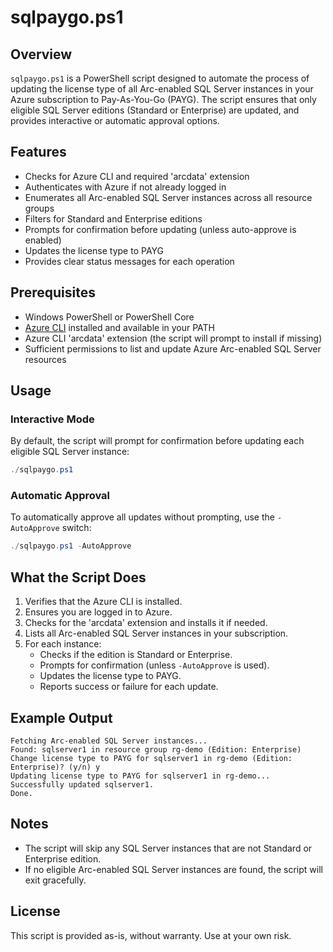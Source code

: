 # sqlpaygo.ps1

## Overview

`sqlpaygo.ps1` is a PowerShell script designed to automate the process of updating the license type of all Arc-enabled SQL Server instances in your Azure subscription to Pay-As-You-Go (PAYG). The script ensures that only eligible SQL Server editions (Standard or Enterprise) are updated, and provides interactive or automatic approval options.

## Features
- Checks for Azure CLI and required 'arcdata' extension
- Authenticates with Azure if not already logged in
- Enumerates all Arc-enabled SQL Server instances across all resource groups
- Filters for Standard and Enterprise editions
- Prompts for confirmation before updating (unless auto-approve is enabled)
- Updates the license type to PAYG
- Provides clear status messages for each operation

## Prerequisites
- Windows PowerShell or PowerShell Core
- [Azure CLI](https://docs.microsoft.com/en-us/cli/azure/install-azure-cli) installed and available in your PATH
- Azure CLI 'arcdata' extension (the script will prompt to install if missing)
- Sufficient permissions to list and update Azure Arc-enabled SQL Server resources

## Usage

### Interactive Mode
By default, the script will prompt for confirmation before updating each eligible SQL Server instance:

```powershell
./sqlpaygo.ps1
```

### Automatic Approval
To automatically approve all updates without prompting, use the `-AutoApprove` switch:

```powershell
./sqlpaygo.ps1 -AutoApprove
```

## What the Script Does
1. Verifies that the Azure CLI is installed.
2. Ensures you are logged in to Azure.
3. Checks for the 'arcdata' extension and installs it if needed.
4. Lists all Arc-enabled SQL Server instances in your subscription.
5. For each instance:
    - Checks if the edition is Standard or Enterprise.
    - Prompts for confirmation (unless `-AutoApprove` is used).
    - Updates the license type to PAYG.
    - Reports success or failure for each update.

## Example Output
```
Fetching Arc-enabled SQL Server instances...
Found: sqlserver1 in resource group rg-demo (Edition: Enterprise)
Change license type to PAYG for sqlserver1 in rg-demo (Edition: Enterprise)? (y/n) y
Updating license type to PAYG for sqlserver1 in rg-demo...
Successfully updated sqlserver1.
Done.
```

## Notes
- The script will skip any SQL Server instances that are not Standard or Enterprise edition.
- If no eligible Arc-enabled SQL Server instances are found, the script will exit gracefully.

## License
This script is provided as-is, without warranty. Use at your own risk.
